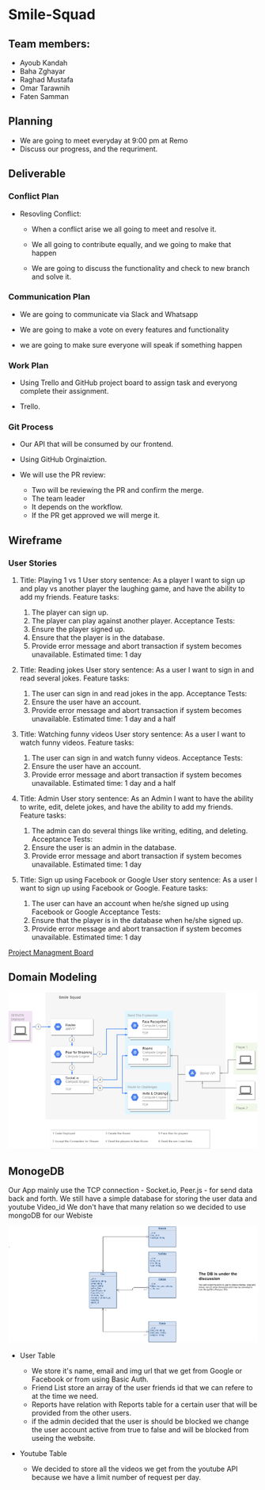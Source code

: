 # Smile-Squad

## Team members:

- Ayoub Kandah
- Baha Zghayar
- Raghad Mustafa
- Omar Tarawnih
- Faten Samman

## Planning

- We are going to meet everyday at 9:00 pm at Remo
- Discuss our progress, and the requriment.

## Deliverable

### Conflict Plan

- Resovling Conflict:

  - When a conflict arise we all going to meet and resolve it.

  - We all going to contribute equally, and we going to make that happen

  - We are going to discuss the functionality and check to new branch and solve it.

### Communication Plan

- We are going to communicate via Slack and Whatsapp

- We are going to make a vote on every features and functionality

- we are going to make sure everyone will speak if something happen

### Work Plan

- Using Trello and GitHub project board to assign task and everyong complete their assignment.

- Trello.

### Git Process

- Our API that will be consumed by our frontend.

- Using GitHub Orginaiztion.

- We will use the PR review:
  - Two will be reviewing the PR and confirm the merge.
  - The team leader
  - It depends on the workflow.
  - If the PR get approved we will merge it.

## Wireframe

### User Stories

1. Title: Playing 1 vs 1
   User story sentence: As a player I want to sign up and play vs another player the laughing game, and have the ability to add my friends.
   Feature tasks:

   1. The player can sign up.
   2. The player can play against another player.
      Acceptance Tests:
   3. Ensure the player signed up.
   4. Ensure that the player is in the database.
   5. Provide error message and abort transaction if system becomes unavailable.
      Estimated time: 1 day

2. Title: Reading jokes
   User story sentence: As a user I want to sign in and read several jokes.
   Feature tasks:

   1. The user can sign in and read jokes in the app.
      Acceptance Tests:
   1. Ensure the user have an account.
   1. Provide error message and abort transaction if system becomes unavailable.
      Estimated time: 1 day and a half

3. Title: Watching funny videos
   User story sentence: As a user I want to watch funny videos.
   Feature tasks:

   1. The user can sign in and watch funny videos.
      Acceptance Tests:
   1. Ensure the user have an account.
   1. Provide error message and abort transaction if system becomes unavailable.
      Estimated time: 1 day and a half

4. Title: Admin
   User story sentence: As an Admin I want to have the ability to write, edit, delete jokes, and have the ability to add my friends.
   Feature tasks:

   1. The admin can do several things like writing, editing, and deleting.
      Acceptance Tests:
   1. Ensure the user is an admin in the database.
   1. Provide error message and abort transaction if system becomes unavailable.
      Estimated time: 1 day

5. Title: Sign up using Facebook or Google
   User story sentence: As a user I want to sign up using Facebook or Google.
   Feature tasks:
   1. The user can have an account when he/she signed up using Facebook or Google
      Acceptance Tests:
   1. Ensure that the player is in the database when he/she signed up.
   1. Provide error message and abort transaction if system becomes unavailable.
      Estimated time: 1 day

[Project Managment Board](https://trello.com/b/2Z0xuYDT/smile-squad-code401-project)

## Domain Modeling

![Domar-modeling](./image/smile-squad-DM-1.png)

## MonogeDB

Our App mainly use the TCP connection - Socket.io, Peer.js - for send data back and forth.
We still have a simple database for storing the user data and youtube Video_id
We don't have that many relation so we decided to use mongoDB for our Webiste

![DB](./image/smile-squad-img-db.png)

- User Table

  - We store it's name, email and img url that we get from Google or Facebook or from using Basic Auth.
  - Friend List store an array of the user friends id that we can refere to at the time we need.
  - Reports have relation with Reports table for a certain user that will be provided from the other users.
  - if the admin decided that the user is should be blocked we change the user account active from true to false and will be blocked from useing the website.

- Youtube Table
  - We decided to store all the videos we get from the youtube API because we have a limit number of request per day.
